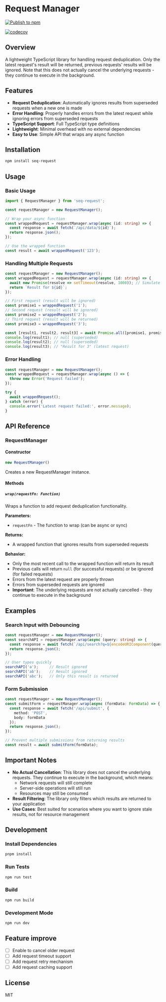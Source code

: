 # Request Manager

[![Publish to npm](https://github.com/xianweics/seq-request/actions/workflows/publish-npm.yml/badge.svg)](https://github.com/xianweics/seq-request/actions/workflows/publish-npm.yml)

[![codecov](https://codecov.io/github/xianweics/seq-request/graph/badge.svg?token=WT0T2S3TKT)](https://codecov.io/github/xianweics/seq-request)

## Overview

A lightweight TypeScript library for handling request deduplication. Only the latest request's result will be returned, previous requests' results will be ignored. Note that this does not actually cancel the underlying requests - they continue to execute in the background.

## Features

- **Request Deduplication**: Automatically ignores results from superseded requests when a new one is made
- **Error Handling**: Properly handles errors from the latest request while ignoring errors from superseded requests
- **TypeScript Support**: Full TypeScript type definitions
- **Lightweight**: Minimal overhead with no external dependencies
- **Easy to Use**: Simple API that wraps any async function

## Installation

```bash
npm install seq-request
```

## Usage

### Basic Usage

```typescript
import { RequestManager } from 'seq-request';

const requestManager = new RequestManager();

// Wrap your async function
const wrappedRequest = requestManager.wrap(async (id: string) => {
  const response = await fetch(`/api/data/${id}`);
  return response.json();
});

// Use the wrapped function
const result = await wrappedRequest('123');
```

### Handling Multiple Requests

```typescript
const requestManager = new RequestManager();
const wrappedRequest = requestManager.wrap(async (id: string) => {
  await new Promise(resolve => setTimeout(resolve, 1000)); // Simulate slow request
  return `Result for ${id}`;
});

// First request (result will be ignored)
const promise1 = wrappedRequest('1');
// Second request (result will be ignored)
const promise2 = wrappedRequest('2');
// Third request (result will be returned)
const promise3 = wrappedRequest('3');

const [result1, result2, result3] = await Promise.all([promise1, promise2, promise3]);
console.log(result1); // null (superseded)
console.log(result2); // null (superseded)
console.log(result3); // "Result for 3" (latest request)
```

### Error Handling

```typescript
const requestManager = new RequestManager();
const wrappedRequest = requestManager.wrap(async () => {
  throw new Error('Request failed');
});

try {
  await wrappedRequest();
} catch (error) {
  console.error('Latest request failed:', error.message);
}
```

## API Reference

### RequestManager

#### Constructor

```typescript
new RequestManager()
```

Creates a new RequestManager instance.

#### Methods

##### `wrap(requestFn: Function)`

Wraps a function to add request deduplication functionality.

**Parameters:**
- `requestFn` - The function to wrap (can be async or sync)

**Returns:**
- A wrapped function that ignores results from superseded requests

**Behavior:**
- Only the most recent call to the wrapped function will return its result
- Previous calls will return `null` (for successful requests) or be ignored (for failed requests)
- Errors from the latest request are properly thrown
- Errors from superseded requests are ignored
- **Important**: The underlying requests are not actually cancelled - they continue to execute in the background

## Examples

### Search Input with Debouncing

```typescript
const requestManager = new RequestManager();
const searchAPI = requestManager.wrap(async (query: string) => {
  const response = await fetch(`/api/search?q=${encodeURIComponent(query)}`);
  return response.json();
});

// User types quickly
searchAPI('a');     // Result ignored
searchAPI('ab');    // Result ignored
searchAPI('abc');   // Only this result is returned
```

### Form Submission

```typescript
const requestManager = new RequestManager();
const submitForm = requestManager.wrap(async (formData: FormData) => {
  const response = await fetch('/api/submit', {
    method: 'POST',
    body: formData
  });
  return response.json();
});

// Prevent multiple submissions from returning results
const result = await submitForm(formData);
```

## Important Notes

- **No Actual Cancellation**: This library does not cancel the underlying requests. They continue to execute in the background, which means:
  - Network requests will still complete
  - Server-side operations will still run
  - Resources may still be consumed
- **Result Filtering**: The library only filters which results are returned to your application
- **Use Cases**: Best suited for scenarios where you want to ignore stale results, not for resource management

## Development

### Install Dependencies

```bash
pnpm install
```

### Run Tests

```bash
npm run test
```

### Build

```bash
npm run build
```

### Development Mode

```bash
npm run dev
```

## Feature improve

- [ ] Enable to cancel older request
- [ ] Add request timeout support
- [ ] Add request retry mechanism
- [ ] Add request caching support

## License

MIT
